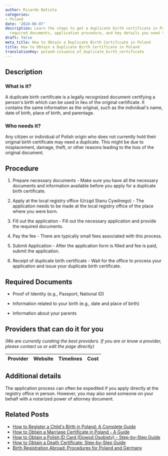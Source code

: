 ```yaml
---
author: Ricardo Batista
categories:
- Poland
date: '2024-06-07'
description: Learn the steps to get a duplicate birth certificate in Poland, including
  required documents, application procedure, and key details you need to know.
draft: false
meta_title: How to Obtain a Duplicate Birth Certificate in Poland
title: How to Obtain a Duplicate Birth Certificate in Poland
translationKey: poland-issuance_of_duplicate_birth_certificate
---
```


## Description
### What is it?
A duplicate birth certificate is a legally recognized document certifying a person's birth which can be used in lieu of the original certificate. It contains the same information as the original, such as the individual's name, date of birth, place of birth, and parentage.

### Who needs it?
Any citizen or individual of Polish origin who does not currently hold their original birth certificate may need a duplicate. This might be due to misplacement, damage, theft, or other reasons leading to the loss of the original document.

## Procedure
1. Prepare necessary documents - Make sure you have all the necessary documents and information available before you apply for a duplicate birth certificate.
   
2. Apply at the local registry office (Urząd Stanu Cywilnego) - The application needs to be made at the local registry office of the place where you were born.

3. Fill out the application - Fill out the necessary application and provide the required documents. 

4. Pay the fee - There are typically small fees associated with this process. 

5. Submit Application - After the application form is filled and fee is paid, submit the application.

6. Receipt of duplicate birth certificate - Wait for the office to process your application and issue your duplicate birth certificate.

## Required Documents
- Proof of Identity (e.g., Passport, National ID)

- Information related to your birth (e.g., date and place of birth)

- Information about your parents

## Providers that can do it for you

_(We are currently curating the best providers. If you are or know a provider, please contact us or edit the page directly)_

| Provider        |     Website     |     Timelines    |       Cost      |
| :-------------: | :-------------: |  :-------------: | :-------------: |

## Additional details
The application process can often be expedited if you apply directly at the registry office in person. However, you may also send someone on your behalf with a notarized power of attorney document.


## Related Posts

- [How to Register a Child's Birth in Poland: A Complete Guide](https://tramitit.com/guides/poland/child_birth_registration/)
- [How to Obtain a Marriage Certificate in Poland - A Guide](https://tramitit.com/guides/poland/marriage_certificate/)
- [How to Obtain a Polish ID Card (Dowod Osobisty) - Step-by-Step Guide](https://tramitit.com/guides/poland/id_card/)
- [How to Obtain a Death Certificate: Step-by-Step Guide](https://tramitit.com/guides/poland/issuance_of_death_certificate/)
- [Birth Registration Abroad: Procedures for Poland and Germany](https://tramitit.com/guides/poland/child_birth_registration_abroad/)
